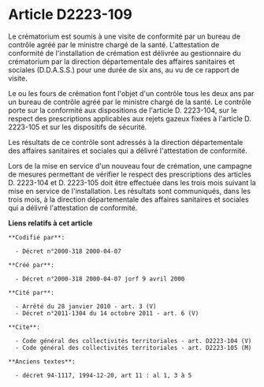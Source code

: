 # Article D2223-109

Le crématorium est soumis à une visite de conformité par un bureau de contrôle agréé par le ministre chargé de la santé.
L'attestation de conformité de l'installation de crémation est délivrée au gestionnaire du crématorium par la direction
départementale des affaires sanitaires et sociales (D.D.A.S.S.) pour une durée de six ans, au vu de ce rapport de visite.

Le ou les fours de crémation font l'objet d'un contrôle tous les deux ans par un bureau de contrôle agréé par le ministre
chargé de la santé. Le contrôle porte sur la conformité aux dispositions de l'article D. 2223-104, sur le respect des
prescriptions applicables aux rejets gazeux fixées à l'article D. 2223-105 et sur les dispositifs de sécurité.

Les résultats de ce contrôle sont adressés à la direction départementale des affaires sanitaires et sociales qui a délivré
l'attestation de conformité.

Lors de la mise en service d'un nouveau four de crémation, une campagne de mesures permettant de vérifier le respect des
prescriptions des articles D. 2223-104 et D. 2223-105 doit être effectuée dans les trois mois suivant la mise en service de
l'installation. Les résultats sont communiqués, dans les trois mois, à la direction départementale des affaires sanitaires et
sociales qui a délivré l'attestation de conformité.

**Liens relatifs à cet article**

	**Codifié par**:

	  - Décret n°2000-318 2000-04-07

	**Créé par**:

	  - Décret n°2000-318 2000-04-07 jorf 9 avril 2000

	**Cité par**:

	  - Arrêté du 28 janvier 2010 - art. 3 (V)
	  - Décret n°2011-1304 du 14 octobre 2011 - art. 6 (V)

	**Cite**:

	  - Code général des collectivités territoriales - art. D2223-104 (V)
	  - Code général des collectivités territoriales - art. D2223-105 (M)

	**Anciens textes**:

	  - décret 94-1117, 1994-12-20, art 11 : al 1, 3 à 5
